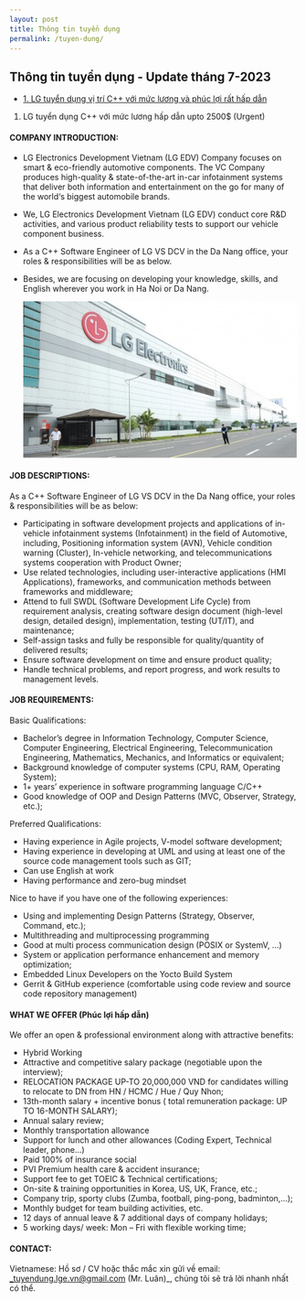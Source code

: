 ```yaml
---
layout: post
title: Thông tin tuyển dụng
permalink: /tuyen-dung/
---
```


## Thông tin tuyển dụng - Update tháng 7-2023
<!-- Table of content -->
- [1. LG tuyển dụng vị trí C++ với mức lương và phúc lợi rất hấp dẫn](#-tuyen-dung-C++-cong-ty-LG)

<a name="-tuyen-dung-C++-cong-ty-LG"></a>
1. LG tuyển dụng C++ với mức lương hấp dẫn upto 2500$ (Urgent)


#### COMPANY INTRODUCTION:


+ LG Electronics Development Vietnam (LG EDV) Company focuses on smart & eco-friendly automotive components. The VC Company produces high-quality & state-of-the-art in-car infotainment systems that deliver both information and entertainment on the go for many of the world‘s biggest automobile brands.

+ We, LG Electronics Development Vietnam (LG EDV) conduct core R&D activities, and various product reliability tests to support our vehicle component business.

+ As a C++ Software Engineer of LG VS DCV in the Da Nang office, your roles & responsibilities will be as below.

+ Besides, we are focusing on developing your knowledge, skills, and English wherever you work in Ha Noi or Da
Nang.

    ![Ảnh 1 góc công ty LG Display tại Hải Phòng](/assets/images/LGE-company-factory-outside.jpg#center)


#### JOB DESCRIPTIONS:
As a C++ Software Engineer of LG VS DCV in the Da Nang office, your roles & responsibilities will be as below:
+ Participating in software development projects and applications of in-vehicle infotainment systems (Infotainment) in the field of Automotive, including, Positioning information system (AVN), Vehicle condition warning (Cluster), In-vehicle networking, and telecommunications systems cooperation with Product Owner;
+ Use related technologies, including user-interactive applications (HMI Applications), frameworks, and communication methods between frameworks and middleware;
+ Attend to full SWDL (Software Development Life Cycle) from requirement analysis, creating software design document (high-level design, detailed design), implementation, testing (UT/IT), and maintenance;
+ Self-assign tasks and fully be responsible for quality/quantity of delivered results;
+ Ensure software development on time and ensure product quality;
+ Handle technical problems, and report progress, and work results to management levels.


#### JOB REQUIREMENTS:

Basic Qualifications:

+ Bachelor’s degree in Information Technology, Computer Science, Computer Engineering, Electrical Engineering, Telecommunication Engineering, Mathematics, Mechanics, and Informatics or equivalent;
+ Background knowledge of computer systems (CPU, RAM, Operating System);
+ 1+ years’ experience in software programming language C/C++
+ Good knowledge of OOP and Design Patterns (MVC, Observer, Strategy, etc.);

Preferred Qualifications:
+ Having experience in Agile projects, V-model software development;
+ Having experience in developing at UML and using at least one of the source code management tools such as GIT;
+ Can use English at work
+ Having performance and zero-bug mindset

Nice to have if you have one of the following experiences:
+ Using and implementing Design Patterns (Strategy, Observer, Command, etc.); 
+ Multithreading and multiprocessing programming
+ Good at multi process communication design (POSIX or SystemV, ...)
+ System or application performance enhancement and memory optimization; 
+ Embedded Linux Developers on the Yocto Build System 
+ Gerrit & GitHub experience (comfortable using code review and source code repository management)


#### WHAT WE OFFER (Phúc lợi hấp dẫn)
We offer an open & professional environment along with attractive benefits:
+ Hybrid Working
+ Attractive and competitive salary package (negotiable upon the interview);
+ RELOCATION PACKAGE UP-TO 20,000,000 VND for candidates willing to relocate to DN from HN / HCMC / Hue / Quy Nhon;
+ 13th-month salary + incentive bonus ( total remuneration package: UP TO 16-MONTH SALARY);
+ Annual salary review;
+ Monthly transportation allowance
+ Support for lunch and other allowances (Coding Expert, Technical leader, phone...)
+ Paid 100% of insurance social
+ PVI Premium health care & accident insurance;
+ Support fee to get TOEIC & Technical certifications;
+ On-site & training opportunities in Korea, US, UK, France, etc.;
+ Company trip, sporty clubs (Zumba, football, ping-pong, badminton,...);
+ Monthly budget for team building activities, etc.
+ 12 days of annual leave & 7 additional days of company holidays;
+ 5 working days/ week: Mon – Fri with flexible working time;


#### CONTACT:
Vietnamese: Hồ sơ / CV hoặc thắc mắc xin gửi về email: _tuyendung.lge.vn@gmail.com (Mr. Luân)_, chúng tôi sẽ trả lời nhanh nhất có thể.